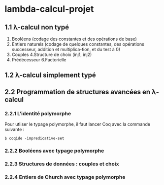 # lambda-calcul-projet
## 1.1 λ-calcul non typé
1.  Booléens (codage des constantes et des opérations de base)
2.  Entiers naturels (codage de quelques constantes, des opérations successeur, addition et multiplica-tion, et du test à 0)
3.  Couples
4.Structure de choix (inj1, inj2) 
5.  Prédécesseur
6.Factorielle

## 1.2 λ-calcul simplement typé 

## 2.2  Programmation de structures avancées en λ-calcul

### 2.2.1 L’identité polymorphe 
Pour utliser le typage polymorphe, il faut lancer Coq avec la commande suivante : 
```
$ coqide -impredicative-set
```
### 2.2.2  Booléens avec typage polymorphe 

### 2.2.3  Structures de données : couples et choix

### 2.2.4  Entiers de Church avec typage polymorphe 
